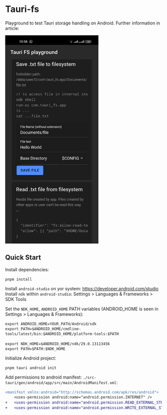 # Tauri-fs
Playground to test Tauri storage handling on Android.
Further information in article: 


<img src="./public/app.jpg" alt="App Screenshot" width="300">

## Quick Start
Install dependencies:
```
pnpm install
```

Install `android-studio` on yor system: https://developer.android.com/studio
Install `ndk` within `android-studio`: Settings > Languages & Frameworks > SDK Tools

Set the `NDK_HOME`, `ANDROID_HOME` PATH variables (ANDROID_HOME is seen in Settings > Languages & Frameworks):
```
export ANDROID_HOME=YOUR_PATH/Android/sdk
export PATH=$ANDROID_HOME/cmdline-tools/latest/bin:$ANDROID_HOME/platform-tools:$PATH

export NDK_HOME=$ANDROID_HOME/ndk/29.0.13113456
export PATH=$PATH:$NDK_HOME
```

Initialize Android project:
```
pnpm tauri android init
```

Add permissions to android manifest: `./src-tauri/gen/android/app/src/main/AndroidManifest.xml`:

```diff
<manifest xmlns:android="http://schemas.android.com/apk/res/android">
    <uses-permission android:name="android.permission.INTERNET" />
+   <uses-permission android:name="android.permission.READ_EXTERNAL_STORAGE"/>
+   <uses-permission android:name="android.permission.WRITE_EXTERNAL_STORAGE" />
```
